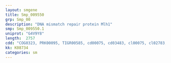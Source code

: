 ```yaml
---
layout: smgene
title: Smp_009550
grp: Smp_00
description: "DNA mismatch repair protein Mlh1"
smp: Smp_009550.1
uniprot: "G4V9Y8"
length:  2757
cdd: "COG0323, PRK00095, TIGR00585, cd00075, cd03483, cl00075, cl02783, pfam01119, pfam13589, smart00387"
kk: K08734
categories: sm
---
```

